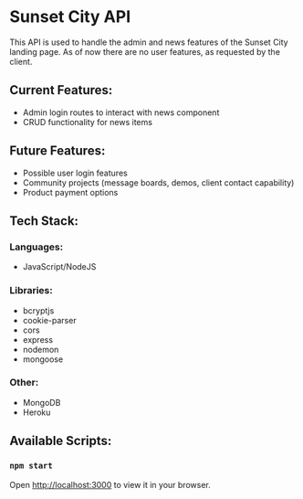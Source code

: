 # Sunset City API
This API is used to handle the admin and news features of the Sunset City landing page.  As of now there are no user features, as requested by the client.

## Current Features:
- Admin login routes to interact with news component
- CRUD functionality for news items

## Future Features:
- Possible user login features
- Community projects (message boards, demos, client contact capability)
- Product payment options

## Tech Stack:
### Languages:
- JavaScript/NodeJS
### Libraries:
- bcryptjs
- cookie-parser
- cors
- express
- nodemon
- mongoose
### Other:
- MongoDB
- Heroku

## Available Scripts:
### `npm start`
Open [http://localhost:3000](http://localhost:3000) to view it in your browser.

